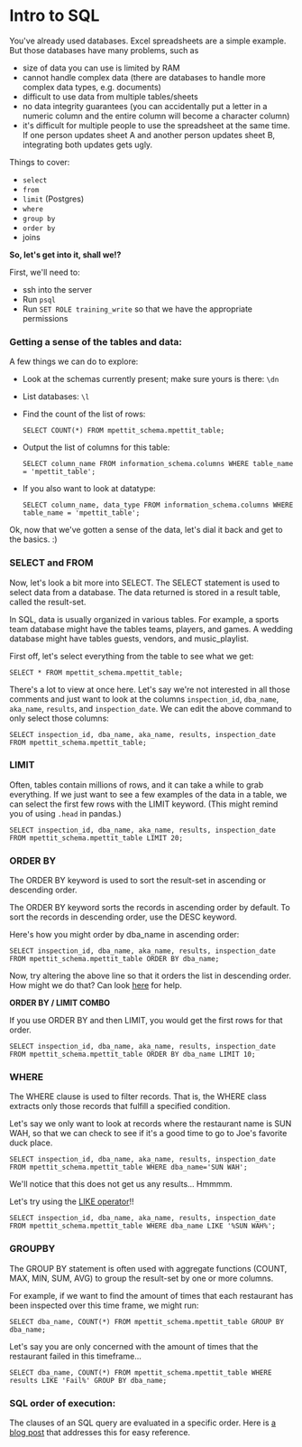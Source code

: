 # Intro to SQL

You've already used databases. Excel spreadsheets are a simple example. But those databases have many problems, such as 

* size of data you can use is limited by RAM
* cannot handle complex data (there are databases to handle more complex data types, e.g. documents)
* difficult to use data from multiple tables/sheets
* no data integrity guarantees (you can accidentally put a letter in a numeric column and the entire column will become a character column)
* it's difficult for multiple people to use the spreadsheet at the same time. If one person updates sheet A and another person updates sheet B, integrating both updates gets ugly.


Things to cover:

* `select`
* `from`
* `limit` (Postgres)
* `where`
* `group by`
* `order by`
* joins

**So, let's get into it, shall we!?**

First, we'll need to:

* ssh into the server
* Run  `psql`
* Run `SET ROLE training_write` so that we have the appropriate permissions

### Getting a sense of the tables and data:

A few things we can do to explore:

* Look at the schemas currently present; make sure yours is there: `\dn`
* List databases: `\l`
* Find the count of the list of rows:
  
  `SELECT COUNT(*) FROM mpettit_schema.mpettit_table;`
* Output the list of columns for this table:
  
  `SELECT column_name
   FROM information_schema.columns
   WHERE table_name = 'mpettit_table';`
* If you also want to look at datatype:
   
   `SELECT column_name, data_type
   FROM information_schema.columns
   WHERE table_name = 'mpettit_table';`
   
Ok, now that we've gotten a sense of the data, let's dial it back and get to the basics. :)

### SELECT and FROM
Now, let's look a bit more into SELECT. The SELECT statement is used to select data from a database. The data returned is stored in a result table, called the result-set.

In SQL, data is usually organized in various tables. For example, a sports team database might have the tables teams, players, and games. A wedding database might have tables guests, vendors, and music_playlist. 

First off, let's select everything from the table to see what we get:

`SELECT * FROM mpettit_schema.mpettit_table;`

There's a lot to view at once here. Let's say we're not interested in all those comments and just want to look at the columns `inspection_id`, `dba_name`, `aka_name`, `results`, and `inspection_date`. We can edit the above command to only select those columns:

`SELECT inspection_id, dba_name, aka_name, results, inspection_date FROM mpettit_schema.mpettit_table;`

### LIMIT

Often, tables contain millions of rows, and it can take a while to grab everything. If we just want to see a few examples of the data in a table, we can select the first few rows with the LIMIT keyword. (This might remind you of using `.head` in pandas.)

`SELECT inspection_id, dba_name, aka_name, results, inspection_date FROM mpettit_schema.mpettit_table LIMIT 20;`

### ORDER BY

The ORDER BY keyword is used to sort the result-set in ascending or descending order.

The ORDER BY keyword sorts the records in ascending order by default. To sort the records in descending order, use the DESC keyword.

Here's how you might order by dba_name in ascending order:

`SELECT inspection_id, dba_name, aka_name, results, inspection_date FROM mpettit_schema.mpettit_table ORDER BY dba_name;`

Now, try altering the above line so that it orders the list in descending order. How might we do that? Can look [here](https://www.w3schools.com/sql/sql_orderby.asp) for help.

**ORDER BY / LIMIT COMBO**

If you use ORDER BY and then LIMIT, you would get the first rows for that order. 

`SELECT inspection_id, dba_name, aka_name, results, inspection_date FROM mpettit_schema.mpettit_table ORDER BY dba_name LIMIT 10;`

### WHERE 

The WHERE clause is used to filter records. That is, the WHERE class extracts only those records that fulfill a specified condition.

Let's say we only want to look at records where the restaurant name is SUN WAH, so that we can check to see if it's a good time to go to Joe's favorite duck place. 

`SELECT inspection_id, dba_name, aka_name, results, inspection_date FROM mpettit_schema.mpettit_table WHERE dba_name='SUN WAH';`

We'll notice that this does not get us any results... Hmmmm. 

Let's try using the [LIKE operator](https://www.w3schools.com/sql/sql_like.asp)!! 

`SELECT inspection_id, dba_name, aka_name, results, inspection_date FROM mpettit_schema.mpettit_table WHERE dba_name LIKE '%SUN WAH%';`

### GROUPBY

The GROUP BY statement is often used with aggregate functions (COUNT, MAX, MIN, SUM, AVG) to group the result-set by one or more columns.

For example, if we want to find the amount of times that each restaurant has been inspected over this time frame, we might run:

`SELECT dba_name, COUNT(*) FROM mpettit_schema.mpettit_table GROUP BY dba_name;`

Let's say you are only concerned with the amount of times that the restaurant failed in this timeframe...

`SELECT dba_name, COUNT(*) FROM mpettit_schema.mpettit_table WHERE results LIKE 'Fail%' GROUP BY dba_name;`

### SQL order of execution:

The clauses of an SQL query are evaluated in a specific order. Here is [a blog post](https://www.periscopedata.com/blog/sql-query-order-of-operations) that addresses this for easy reference.

